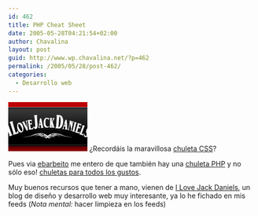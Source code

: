 ```yaml
---
id: 462
title: PHP Cheat Sheet
date: 2005-05-28T04:21:54+02:00
author: Chavalina
layout: post
guid: http://www.wp.chavalina.net/?p=462
permalink: /2005/05/28/post-462/
categories:
  - Desarrollo web
---
```

<img class="imgizqda" src="/imagenes/fotos/lovejackdaniels.jpg" alt="I Love Jack Daniels" /> &iquest;Record&aacute;is la maravillosa <a href="http://www.chavalina.net/comentar.php?idpost=418&#038;q=css" target="_blank">chuleta CSS</a>?

Pues via <a href="http://blog.enrique.barbeito.org/archivos/2005/05/04/chuleta-php-y-mas/" target="_blank">ebarbeito</a> me entero de que tambi&eacute;n hay una <a href="http://www.ilovejackdaniels.com/php/php-cheat-sheet/" target="_blank">chuleta PHP</a> y no s&oacute;lo eso! <a href="http://www.ilovejackdaniels.com/cheat-sheets/" target="_blank">chuletas para todos los gustos</a>.

Muy buenos recursos que tener a mano, vienen de <a href="http://www.ilovejackdaniels.com/" target="_blank">I Love Jack Daniels</a>, un blog de dise&ntilde;o y desarrollo web muy interesante, ya lo he fichado en mis feeds (_Nota mental:_ hacer limpieza en los feeds)